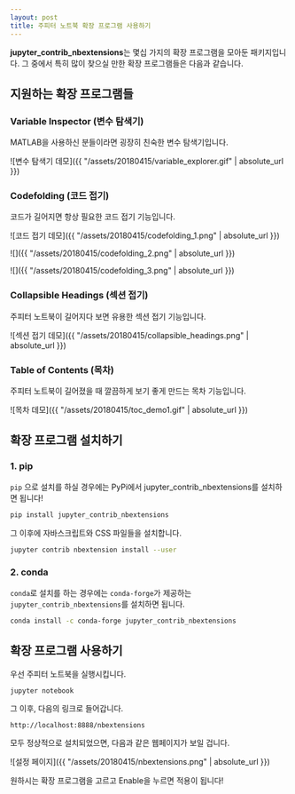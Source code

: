 ```yaml
---
layout: post
title: 주피터 노트북 확장 프로그램 사용하기
---
```


**jupyter_contrib_nbextensions**는 몇십 가지의 확장 프로그램을 모아둔 패키지입니다. 그 중에서 특히 많이 찾으실 만한 확장 프로그램들은 다음과 같습니다.



## 지원하는 확장 프로그램들

### Variable Inspector (변수 탐색기)

MATLAB을 사용하신 분들이라면 굉장히 친숙한 변수 탐색기입니다. 

![변수 탐색기 데모]({{ "/assets/20180415/variable_explorer.gif" | absolute_url }})



### Codefolding (코드 접기)

코드가 길어지면 항상 필요한 코드 접기 기능입니다.

![코드 접기 데모]({{ "/assets/20180415/codefolding_1.png" | absolute_url }})

![]({{ "/assets/20180415/codefolding_2.png" | absolute_url }})

![]({{ "/assets/20180415/codefolding_3.png" | absolute_url }})



### Collapsible Headings (섹션 접기)

주피터 노트북이 길어지다 보면 유용한 섹션 접기 기능입니다.

![섹션 접기 데모]({{ "/assets/20180415/collapsible_headings.png" | absolute_url }})



### Table of Contents (목차)

주피터 노트북이 길어졌을 때 깔끔하게 보기 좋게 만드는 목차 기능입니다.

![목차 데모]({{ "/assets/20180415/toc_demo1.gif" | absolute_url }})



## 확장 프로그램 설치하기

### 1. pip

`pip` 으로 설치를 하실 경우에는 PyPi에서 jupyter_contrib_nbextensions를 설치하면 됩니다!

```bash
pip install jupyter_contrib_nbextensions
```

그 이후에 자바스크립트와 CSS 파일들을 설치합니다.

```bash
jupyter contrib nbextension install --user
```

### 2. conda

`conda`로 설치를 하는 경우에는 `conda-forge`가 제공하는 `jupyter_contrib_nbextensions`를 설치하면 됩니다.

```bash
conda install -c conda-forge jupyter_contrib_nbextensions
```



## 확장 프로그램 사용하기

우선 주피터 노트북을 실행시킵니다. 

```bash
jupyter notebook
```

그 이후, 다음의 링크로 들어갑니다.

```
http://localhost:8888/nbextensions
```

모두 정상적으로 설치되었으면, 다음과 같은 웹페이지가 보일 겁니다.

![설정 페이지]({{ "/assets/20180415/nbextensions.png" | absolute_url }})

원하시는 확장 프로그램을 고르고 Enable을 누르면 적용이 됩니다!
